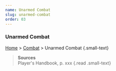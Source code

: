 ```yaml
---
name: Unarmed Combat
slug: unarmed-combat
order: 03
---
```

### Unarmed Combat
[Home](dm-operations-center) > [Combat](combat) > Unarmed Combat {.small-text}

> **Sources** <br/>
> Player's Handbook, p. xxx
{.read .small-text}